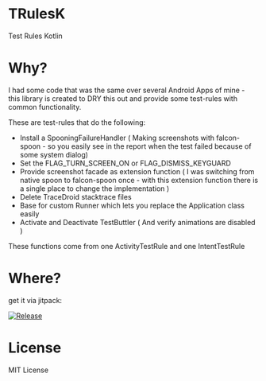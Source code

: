 TRulesK
=======

Test Rules Kotlin

Why?
====

I had some code that was the same over several Android Apps of mine - this library is created to DRY this out and provide some test-rules with common functionality.

These are test-rules that do the following:
 - Install a SpooningFailureHandler ( Making screenshots with falcon-spoon - so you easily see in the report when the test failed because of some system dialog)
 - Set the FLAG_TURN_SCREEN_ON or FLAG_DISMISS_KEYGUARD
 - Provide screenshot facade as extension function ( I was switching from native spoon to falcon-spoon once - with this extension function there is a single place to change the implementation )
 - Delete TraceDroid stacktrace files
 - Base for custom Runner which lets you replace the Application class easily
 - Activate and Deactivate TestButtler ( And verify animations are disabled )
 
These functions come from one ActivityTestRule and one IntentTestRule

Where?
======

get it via jitpack:

[![Release](https://jitpack.io/v/ligi/trulesk.svg)](https://jitpack.io/#ligi/trulesk)

License
=======

MIT License
